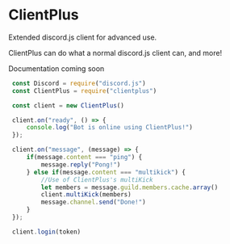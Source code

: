 # ClientPlus

Extended discord.js client for advanced use.

ClientPlus can do what a normal discord.js client can, and more!

Documentation coming soon

```javascript
 const Discord = require("discord.js")
 const ClientPlus = require("clientplus")

 const client = new ClientPlus()

 client.on("ready", () => {
     console.log("Bot is online using ClientPlus!")
 });

 client.on("message", (message) => {
     if(message.content === "ping") {
         message.reply("Pong!")
     } else if(message.content === "multikick") {
         //Use of ClientPlus's multiKick
         let members = message.guild.members.cache.array()
         client.multiKick(members)
         message.channel.send("Done!")
     }
 });

 client.login(token)
```